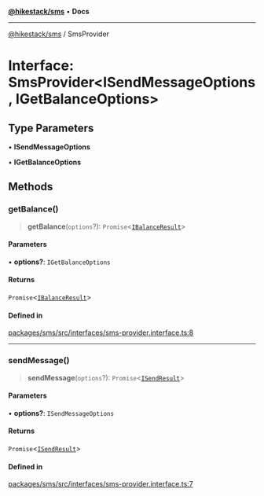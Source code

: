 [**@hikestack/sms**](/official/reference/sms/index.md) • **Docs**

***

[@hikestack/sms](/official/reference/sms/globals.md) / SmsProvider

# Interface: SmsProvider\<ISendMessageOptions, IGetBalanceOptions\>

## Type Parameters

• **ISendMessageOptions**

• **IGetBalanceOptions**

## Methods

### getBalance()

> **getBalance**(`options`?): `Promise`\<[`IBalanceResult`](/official/reference/sms/type-aliases/IBalanceResult.md)\>

#### Parameters

• **options?**: `IGetBalanceOptions`

#### Returns

`Promise`\<[`IBalanceResult`](/official/reference/sms/type-aliases/IBalanceResult.md)\>

#### Defined in

[packages/sms/src/interfaces/sms-provider.interface.ts:8](https://github.com/hikestack/hike/blob/f4b2991827d0518d26a98943c6929d7779aa398c/packages/sms/src/interfaces/sms-provider.interface.ts#L8)

***

### sendMessage()

> **sendMessage**(`options`?): `Promise`\<[`ISendResult`](/official/reference/sms/type-aliases/ISendResult.md)\>

#### Parameters

• **options?**: `ISendMessageOptions`

#### Returns

`Promise`\<[`ISendResult`](/official/reference/sms/type-aliases/ISendResult.md)\>

#### Defined in

[packages/sms/src/interfaces/sms-provider.interface.ts:7](https://github.com/hikestack/hike/blob/f4b2991827d0518d26a98943c6929d7779aa398c/packages/sms/src/interfaces/sms-provider.interface.ts#L7)
